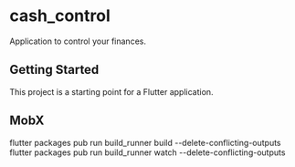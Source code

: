 # cash_control

Application to control your finances.

## Getting Started

This project is a starting point for a Flutter application.

## MobX

flutter packages pub run build_runner build --delete-conflicting-outputs
flutter packages pub run build_runner watch --delete-conflicting-outputs